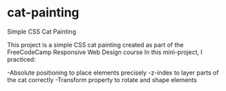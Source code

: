 # cat-painting
Simple CSS Cat Painting

This project is a simple CSS cat painting created as part of the FreeCodeCamp Responsive Web Design course
In this mini-project, I practiced:

-Absolute positioning to place elements precisely
-z-index to layer parts of the cat correctly
-Transform property to rotate and shape elements
